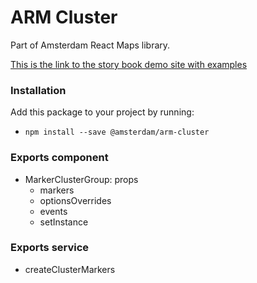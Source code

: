 # ARM Cluster

Part of Amsterdam React Maps library.

[This is the link to the story book demo site with examples](https://amsterdam.github.io/amsterdam-react-maps)

### Installation
Add this package to your project by running:
- `npm install --save @amsterdam/arm-cluster`

### Exports component
- MarkerClusterGroup: props
  - markers
  - optionsOverrides
  - events
  - setInstance

### Exports service
- createClusterMarkers
